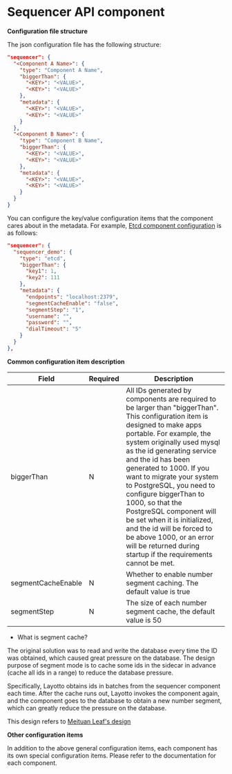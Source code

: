 # Sequencer API component
**Configuration file structure**

The json configuration file has the following structure:
```json
"sequencer": {
  "<Component A Name>": {
    "type": "Component A Name",
    "biggerThan": {
      "<KEY>": "<VALUE>",
      "<KEY>": "<VALUE>"
    },
    "metadata": {
      "<KEY>": "<VALUE>",
      "<KEY>": "<VALUE>"
    }
  },
  "<Component B Name>": {
    "type": "Component B Name",
    "biggerThan": {
      "<KEY>": "<VALUE>",
      "<KEY>": "<VALUE>"
    },
    "metadata": {
      "<KEY>": "<VALUE>",
      "<KEY>": "<VALUE>"
    }
  }
}
```
You can configure the key/value configuration items that the component cares about in the metadata. For example, [Etcd component configuration](https://github.com/mosn/layotto/blob/main/configs/config_sequencer_etcd.json) is as follows:


```json
"sequencer": {
  "sequencer_demo": {
    "type": "etcd",
    "biggerThan": {
      "key1": 1,
      "key2": 111
    },
    "metadata": {
      "endpoints": "localhost:2379",
      "segmentCacheEnable": "false",
      "segmentStep": "1",
      "username": "",
      "password": "",
      "dialTimeout": "5"
    }
  }
},
```

**Common configuration item description**

| Field | Required | Description |
| --- | --- | --- |
| biggerThan | N | All IDs generated by components are required to be larger than "biggerThan". This configuration item is designed to make apps portable. For example, the system originally used mysql as the id generating service and the id has been generated to 1000. If you want to migrate your system to PostgreSQL, you need to configure biggerThan to 1000, so that the PostgreSQL component will be set when it is initialized, and the id will be forced to be above 1000, or an error will be returned during startup if the requirements cannot be met. |
| segmentCacheEnable | N | Whether to enable number segment caching. The default value is true |
| segmentStep | N | The size of each number segment cache, the default value is 50 |

- What is segment cache?

The original solution was to read and write the database every time the ID was obtained, which caused great pressure on the database. The design purpose of segment mode is to cache some ids in the sidecar in advance (cache all ids in a range) to reduce the database pressure.

Specifically, Layotto obtains ids in batches from the sequencer component each time. After the cache runs out, Layotto invokes the component again, and the component goes to the database to obtain a new number segment, which can greatly reduce the pressure on the database.

This design refers to [Meituan Leaf's design](https://tech.meituan.com/2017/04/21/mt-leaf.html)

**Other configuration items**

In addition to the above general configuration items, each component has its own special configuration items. Please refer to the documentation for each component.